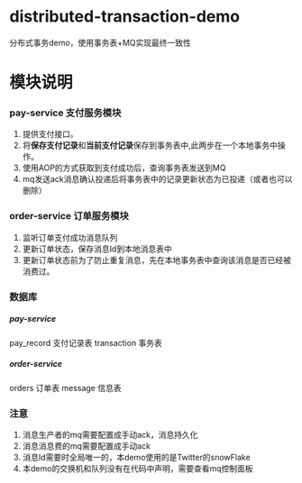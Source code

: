 # distributed-transaction-demo
分布式事务demo，使用事务表+MQ实现最终一致性

# 模块说明
### pay-service 支付服务模块
1. 提供支付接口。
2. 将**保存支付记录**和**当前支付记录**保存到事务表中,此两步在一个本地事务中操作。
3. 使用AOP的方式获取到支付成功后，查询事务表发送到MQ
3. mq发送ack消息确认投递后将事务表中的记录更新状态为已投递（或者也可以删除）

### order-service 订单服务模块
1. 监听订单支付成功消息队列
2. 更新订单状态，保存消息Id到本地消息表中
3. 更新订单状态前为了防止重复消息，先在本地事务表中查询该消息是否已经被消费过。

### 数据库
##### pay-service
pay_record 支付记录表
transaction 事务表

##### order-service
orders 订单表
message 信息表 

### 注意
1. 消息生产者的mq需要配置成手动ack，消息持久化
2. 消息消息费的mq需要配置成手动ack
3. 消息Id需要时全局唯一的，本demo使用的是Twitter的snowFlake
4. 本demo的交换机和队列没有在代码中声明，需要查看mq控制面板
